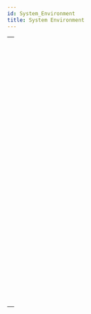 ```yaml
---
id: System_Environment
title: System Environment
---
```

||
|---|
|[<!-- INCLUDE #_command_.Count screens.Syntax -->](../../commands-legacy/count-screens)<br/><!-- INCLUDE #_command_.Count screens.Summary -->|
|[<!-- INCLUDE #_command_.Current client authentication.Syntax -->](../../commands-legacy/current-client-authentication)<br/><!-- INCLUDE #_command_.Current client authentication.Summary -->|
|[<!-- INCLUDE #_command_.Current machine.Syntax -->](../../commands-legacy/current-machine)<br/><!-- INCLUDE #_command_.Current machine.Summary -->|
|[<!-- INCLUDE #_command_.Current system user.Syntax -->](../../commands-legacy/current-system-user)<br/><!-- INCLUDE #_command_.Current system user.Summary -->|
|[<!-- INCLUDE #_command_.Font file.Syntax -->](../../commands-legacy/font-file)<br/><!-- INCLUDE #_command_.Font file.Summary -->|
|[<!-- INCLUDE #_command_.FONT LIST.Syntax -->](../../commands-legacy/font-list)<br/><!-- INCLUDE #_command_.FONT LIST.Summary -->|
|[<!-- INCLUDE #_command_.FONT STYLE LIST.Syntax -->](../../commands-legacy/font-style-list)<br/><!-- INCLUDE #_command_.FONT STYLE LIST.Summary -->|
|[<!-- INCLUDE #_command_.GET SYSTEM FORMAT.Syntax -->](../../commands-legacy/get-system-format)<br/><!-- INCLUDE #_command_.GET SYSTEM FORMAT.Summary -->|
|[<!-- INCLUDE #_command_.Is macOS.Syntax -->](../../commands-legacy/is-macos)<br/><!-- INCLUDE #_command_.Is macOS.Summary -->|
|[<!-- INCLUDE #_command_.Is Windows.Syntax -->](../../commands-legacy/is-windows)<br/><!-- INCLUDE #_command_.Is Windows.Summary -->|
|[<!-- INCLUDE #_command_.LOG EVENT.Syntax -->](../../commands-legacy/log-event)<br/><!-- INCLUDE #_command_.LOG EVENT.Summary -->|
|[<!-- INCLUDE #_command_.Menu bar height.Syntax -->](../../commands-legacy/menu-bar-height)<br/><!-- INCLUDE #_command_.Menu bar height.Summary -->|
|[<!-- INCLUDE #_command_.Menu bar screen.Syntax -->](../../commands-legacy/menu-bar-screen)<br/><!-- INCLUDE #_command_.Menu bar screen.Summary -->|
|[<!-- INCLUDE #_command_.OPEN COLOR PICKER.Syntax -->](../../commands-legacy/open-color-picker)<br/><!-- INCLUDE #_command_.OPEN COLOR PICKER.Summary -->|
|[<!-- INCLUDE #_command_.OPEN FONT PICKER.Syntax -->](../../commands-legacy/open-font-picker)<br/><!-- INCLUDE #_command_.OPEN FONT PICKER.Summary -->|
|[<!-- INCLUDE #_command_.SCREEN COORDINATES.Syntax -->](../../commands-legacy/screen-coordinates)<br/><!-- INCLUDE #_command_.SCREEN COORDINATES.Summary -->|
|[<!-- INCLUDE #_command_.SCREEN DEPTH.Syntax -->](../../commands-legacy/screen-depth)<br/><!-- INCLUDE #_command_.SCREEN DEPTH.Summary -->|
|[<!-- INCLUDE #_command_.Screen height.Syntax -->](../../commands-legacy/screen-height)<br/><!-- INCLUDE #_command_.Screen height.Summary -->|
|[<!-- INCLUDE #_command_.Screen width.Syntax -->](../../commands-legacy/screen-width)<br/><!-- INCLUDE #_command_.Screen width.Summary -->|
|[<!-- INCLUDE #_command_.Select RGB color.Syntax -->](../../commands-legacy/select-rgb-color)<br/><!-- INCLUDE #_command_.Select RGB color.Summary -->|
|[<!-- INCLUDE #_command_.SET RECENT FONTS.Syntax -->](../../commands-legacy/set-recent-fonts)<br/><!-- INCLUDE #_command_.SET RECENT FONTS.Summary -->|
|[<!-- INCLUDE #_command_.System folder.Syntax -->](../../commands-legacy/system-folder)<br/><!-- INCLUDE #_command_.System folder.Summary -->|
|[<!-- INCLUDE #_command_.System info.Syntax -->](../../commands-legacy/system-info)<br/><!-- INCLUDE #_command_.System info.Summary -->|
|[<!-- INCLUDE #_command_.Temporary folder.Syntax -->](../../commands-legacy/temporary-folder)<br/><!-- INCLUDE #_command_.Temporary folder.Summary -->|
